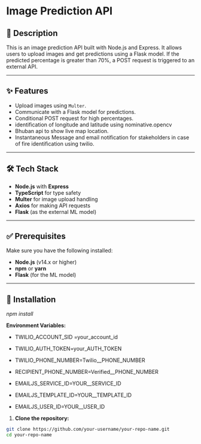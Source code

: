 # Image Prediction API

## 📘 Description  
This is an image prediction API built with Node.js and Express. It allows users to upload images and get predictions using a Flask model. If the predicted percentage is greater than 70%, a POST request is triggered to an external API.

---

## ✨ Features  
- Upload images using `Multer`.  
- Communicate with a Flask model for predictions.  
- Conditional POST request for high percentages.
- identification of longitude and latitude using nominative.opencv
- Bhuban api to show live map location.
- Instantaneous Message and email notification for stakeholders in case of fire identification using twilio. 

---

## 🛠️ Tech Stack  
- **Node.js** with **Express**  
- **TypeScript** for type safety  
- **Multer** for image upload handling  
- **Axios** for making API requests  
- **Flask** (as the external ML model)  

---

## ✅ Prerequisites  
Make sure you have the following installed:  
- **Node.js** (v14.x or higher)  
- **npm** or **yarn**  
- **Flask** (for the ML model)

---

## 🚀 Installation  
*npm install*

**Environment Variables:**
- TWILIO_ACCOUNT_SID =your_account_id
- TWILIO_AUTH_TOKEN=your_AUTH_TOKEN
- TWILIO_PHONE_NUMBER=Twilio__PHONE_NUMBER
- RECIPIENT_PHONE_NUMBER=Verified__PHONE_NUMBER

- EMAILJS_SERVICE_ID=YOUR__SERVICE_ID
- EMAILJS_TEMPLATE_ID=YOUR__TEMPLATE_ID
- EMAILJS_USER_ID=YOUR__USER_ID

1. **Clone the repository:**  
```sh
git clone https://github.com/your-username/your-repo-name.git
cd your-repo-name
